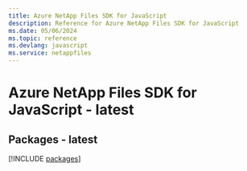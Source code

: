 ```yaml
---
title: Azure NetApp Files SDK for JavaScript
description: Reference for Azure NetApp Files SDK for JavaScript
ms.date: 05/06/2024
ms.topic: reference
ms.devlang: javascript
ms.service: netappfiles
---
```

# Azure NetApp Files SDK for JavaScript - latest
## Packages - latest
[!INCLUDE [packages](netapp-files-index.md)]
